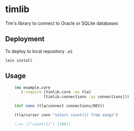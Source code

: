 # timlib

Tim's library to connect to Oracle or SQLite databases

## Deployment

To deploy to local repository `.m2`

    lein install

## Usage
``` clojure
    (ns example.core
       (:require [timlib.core :as tla]
                 [timlib.connections :as connections]))

    (def conn (tla/connect connections/DEV))

    (tla/cursor conn "select count(1) from songs")

    ;;=> (["count(1)"] [100])
```
